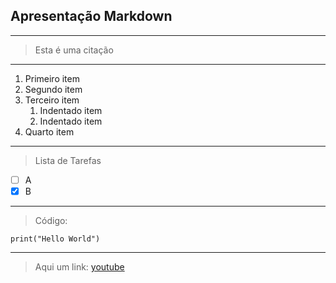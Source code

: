 ## Apresentação Markdown
---
> Esta é uma citação
---
1. Primeiro item
2. Segundo item
3. Terceiro item
    1. Indentado item
    2. Indentado item
4. Quarto item
---
> Lista de Tarefas
- [ ] A
- [x] B
---
> Código:
  ```
print("Hello World")
  ```
---
>Aqui um link:
[youtube](youtube.com)


<!--
**JotaHeartz/JotaHeartz** is a ✨ _special_ ✨ repository because its `README.md` (this file) appears on your GitHub profile.

Here are some ideas to get you started:

- 🔭 I’m currently working on ...
- 🌱 I’m currently learning ...
- 👯 I’m looking to collaborate on ...
- 🤔 I’m looking for help with ...
- 💬 Ask me about ...
- 📫 How to reach me: ...
- 😄 Pronouns: ...
- ⚡ Fun fact: ...
-->
